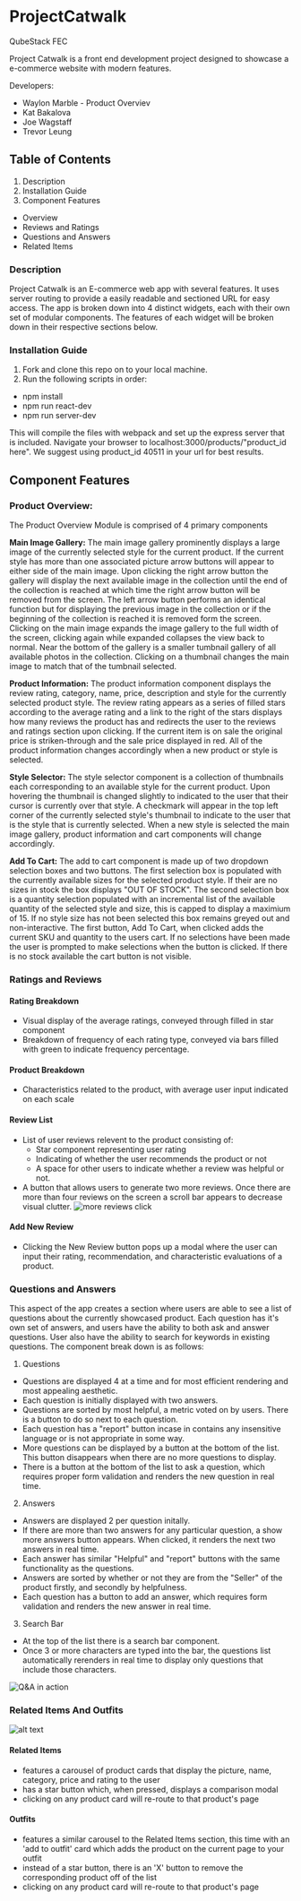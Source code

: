# ProjectCatwalk
QubeStack
FEC

Project Catwalk is a front end development project designed to showcase a e-commerce website
with modern features.

Developers:
- Waylon Marble - Product Overviev
- Kat Bakalova
- Joe Wagstaff
- Trevor Leung

## Table of Contents
1. Description
2. Installation Guide
3. Component Features
  - Overview
  - Reviews and Ratings
  - Questions and Answers
  - Related Items

### Description

Project Catwalk is an E-commerce web app with several features. It uses server routing to provide
a easily readable and sectioned URL for easy access. The app is broken down into 4 distinct widgets,
each with their own set of modular components. The features of each widget will be broken down in
their respective sections below.

### Installation Guide

1. Fork and clone this repo on to your local machine.
2. Run the following scripts in order:
  - npm install
  - npm run react-dev
  - npm run server-dev

This will compile the files with webpack and set up the express server that is included. Navigate your
browser to localhost:3000/products/"product_id here". We suggest using product_id 40511 in your url for
best results.

## Component Features


### Product Overview:

The Product Overview Module is comprised of 4 primary components

**Main Image Gallery:** The main image gallery prominently displays a large image of the currently selected style for the current product. If the current style has more than one associated picture arrow buttons will appear to either side of the main image. Upon clicking the right arrow button the gallery will display the next available image in the collection until the end of the collection is reached at which time the right arrow button will be removed from the screen. The left arrow button performs an identical function but for displaying the previous image in the collection or if the beginning of the collection is reached it is removed form the screen. Clicking on the main image expands the image gallery to the full width of the screen, clicking again while expanded collapses the view back to normal. Near the bottom of the gallery is a smaller tumbnail gallery of all available photos in the collection. Clicking on a thumbnail changes the main image to match that of the tumbnail selected.

**Product Information:** The product information component displays the review rating, category, name, price, description and style for the currently selected product style. The review rating appears as a series of filled stars according to the average rating and a link to the right of the stars displays how many reviews the product has and redirects the user to the reviews and ratings section upon clicking. If the current item is on sale the original price is striken-through and the sale price displayed in red. All of the product information changes accordingly when a new product or style is selected.

**Style Selector:** The style selector component is a collection of thumbnails each corresponding to an available style for the current product. Upon hovering the thumbnail is changed slightly to indicated to the user that their cursor is currently over that style. A checkmark will appear in the top left corner of the currently selected style's thumbnail to indicate to the user that is the style that is currently selected. When a new style is selected the main image gallery, product information and cart components will change accordingly.

**Add To Cart:** The add to cart component is made up of two dropdown selection boxes and two buttons. The first selection box is populated with the currently available sizes for the selected product style. If their are no sizes in stock the box displays "OUT OF STOCK". The second selection box is a quantity selection populated with an incremental list of the available quantity of the selected style and size, this is capped to display a maximium of 15. If no style size has not been selected this box remains greyed out and non-interactive. The first button, Add To Cart, when clicked adds the current SKU and quantity to the users cart. If no selections have been made the user is prompted to make selections when the button is clicked. If there is no stock available the cart button is not visible.

### Ratings and Reviews
#### Rating Breakdown
- Visual display of the average ratings, conveyed through filled in star component
- Breakdown of frequency of each rating type, conveyed via bars filled with green to indicate frequency percentage.
#### Product Breakdown
- Characteristics related to the product, with average user input indicated on each scale
#### Review List
- List of user reviews relevent to the product consisting of:
  - Star component representing user rating
  - Indicating of whether the user recommends the product or not
  - A space for other users to indicate whether a review was helpful or not.
- A button that allows users to generate two more reviews. Once there are more than four reviews on the screen a scroll bar appears to decrease visual clutter.
![more reviews click](http://g.recordit.co/xi5dxSxDOj.gif)
#### Add New Review
- Clicking the New Review button pops up a modal where the user can input their rating, recommendation, and characteristic evaluations of a product.

### Questions and Answers

This aspect of the app creates a section where users are able to see a list of questions about the currently
showcased product. Each question has it's own set of answers, and users have the ability to both ask and
answer questions. User also have the ability to search for keywords in existing questions. The component break down
is as follows:

1. Questions
  - Questions are displayed 4 at a time and for most efficient rendering and most appealing aesthetic.
  - Each question is initially displayed with two answers.
  - Questions are sorted by most helpful, a metric voted on by users. There is a button to do so next to each question.
  - Each question has a "report" button incase in contains any insensitive language or is not appropriate in some way.
  - More questions can be displayed by a button at the bottom of the list. This button disappears when there are no
    more questions to display.
  - There is a button at the bottom of the list to ask a question, which requires proper form validation and renders the
    new question in real time.
2. Answers
  - Answers are displayed 2 per question initally.
  - If there are more than two answers for any particular question, a show more answers button appears. When clicked, it
    renders the next two answers in real time.
  - Each answer has similar "Helpful" and "report" buttons with the same functionality as the questions.
  - Answers are sorted by whether or not they are from the "Seller" of the product firstly, and secondly by helpfulness.
  - Each question has a button to add an answer, which requires form validation and renders the new answer in real time.
3. Search Bar
  - At the top of the list there is a search bar component.
  - Once 3 or more characters are typed into the bar, the questions list automatically rerenders in real time to
    display only questions that include those characters.

![Q&A in action](http://g.recordit.co/GvysfwsTcR.gif)

### Related Items And Outfits
![alt text](https://i.imgur.com/NE3HxeG.png)
#### Related Items
- features a carousel of product cards that display the picture, name, category, price and rating to the user
- has a star button which, when pressed, displays a comparison modal
- clicking on any product card will re-route to that product's page
#### Outfits
- features a similar carousel to the Related Items section, this time with an 'add to outfit' card which adds the product on the current page to your outfit
- instead of a star button, there is an 'X' button to remove the corresponding product off of the list
- clicking on any product card will re-route to that product's page


